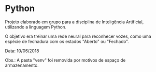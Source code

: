 # Python
Projeto elaborado em grupo para a disciplina de Inteligência Artificial, utilizando a linguagem Python.

O objetivo era treinar uma rede neural para reconhecer vozes, como uma espécie de fechadura com os estados "Aberto" ou "Fechado".

Data: 10/06/2018

Obs.: A pasta "venv" foi removida por motivos de espaço de armazenamento.
